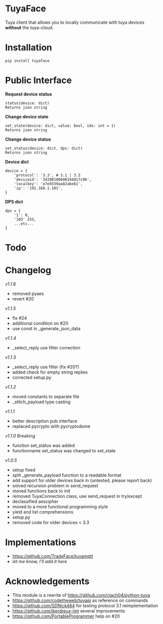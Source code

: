 TuyaFace
===================

Tuya client that allows you to locally communicate with tuya devices __without__ the tuya-cloud.

Installation
================
```
pip install tuyaface
```

Public Interface
==================

__Request device status__
```
status(device: dict)
Returns json string
```

__Change device state__
```
set_state(device: dict, value: bool, idx: int = 1)
Returns json string
```

__Change device status__
```
set_status(device: dict, dps: dict)
Returns json string
```

__Device dict__
```
device = {
    'protocol': '3.3', # 3.1 | 3.3
    'deviceid': '34280100600194d17c96',
    'localkey': 'e7e9339aa82abe61',
    'ip': '192.168.1.101',            
}
```
__DPS dict__
```
dps = {
    '1': 0,
    '103' 255,
    ...etc...
}
```


Todo
==================


Changelog
==================
*v1.1.6*
- removed pyaes
- revert #20

*v1.1.5*
- fix #24
- additional condition on #20
- use const in _generate_json_data 

*v1.1.4*
- _select_reply use filter correction

*v1.1.3*
- _select_reply use filter (fix #20?)
- added check for empty string replies 
- corrected setup.py

*v1.1.2*
- moved constants to separate file
- _stitch_payload type casting

*v1.1.1*
- better description pub interface
- replaced pycrypto with pycryptodome

*v1.1.0* Breaking
- function set_status was added
- functionname set_status was changed to set_state

*v1.0.5*
- setup fixed
- split _generate_payload function to a readable format
- add support for older devices back in (untested, please report back)
- solved recursion problem in send_request
- moved functions back to init
- removed TuyaConnection class, use send_request in try/except
- declassified aescipher
- moved to a more functional programming style
- yield and list comprehensions
- setup.py
- removed code for older devices < 3.3 

Implementations
================
- https://github.com/TradeFace/tuyamqtt
- _let me know, I'll add it here_

Acknowledgements
=================
- This module is a rewrite of https://github.com/clach04/python-tuya
- https://github.com/codetheweb/tuyapi as reference on commands 
- https://github.com/SDNick484 for testing protocol 3.1 reimplementation
- https://github.com/jkerdreux-imt several improvements
- https://github.com/PortableProgrammer help on #20